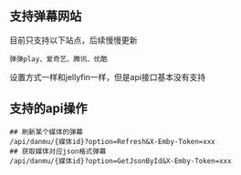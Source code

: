 ## 支持弹幕网站
目前只支持以下站点，后续慢慢更新
```
弹弹play、爱奇艺、腾讯、优酷
```
设置方式一样和jellyfin一样，但是api接口基本没有支持




## 支持的api操作
```shell
## 刷新某个媒体的弹幕
/api/danmu/{媒体id}?option=Refresh&X-Emby-Token=xxx
## 获取媒体对应json格式弹幕
/api/danmu/{媒体id}?option=GetJsonById&X-Emby-Token=xxx

```


